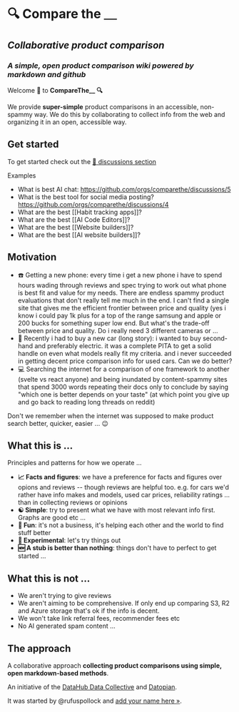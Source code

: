 # 🔍 Compare the ＿

## *Collaborative product comparison*

### *A simple, open product comparison wiki powered by markdown and github*

Welcome 👋 to **CompareThe__ 🔍**

We provide **super-simple** product comparisons in an accessible, non-spammy way. We do this by collaborating to collect info from the web and organizing it in an open, accessible way. 

## Get started

To get started check out the [💬 discussions section](https://github.com/orgs/comparethe/discussions)

Examples

- What is best AI chat: https://github.com/orgs/comparethe/discussions/5
- What is the best tool for social media posting? https://github.com/orgs/comparethe/discussions/4
- What are the best [[Habit tracking apps]]?
- What are the best [[AI Code Editors]]?
- What are the best [[Website builders]]?
- What are the best [[AI website builders]]?

## Motivation

- ☎️ Getting a new phone: every time i get a new phone i have to spend hours wading through reviews and spec trying to work out what phone is best fit and value for my needs. There are endless spammy product evaluations that don't really tell me much in the end. I can't find a single site that gives me the efficient frontier between price and quality (yes i know i could pay 1k plus for a top of the range samsung and apple or 200 bucks for something super low end. But what's the trade-off between price and quality. Do i really need 3 different cameras or ...
- 🚗 Recently i had to buy a new car (long story): i wanted to buy second-hand and preferably electric. it was a complete PITA to get a solid handle on even what models really fit my criteria. and i never succeeded in getting decent price comparison info for used cars. Can we do better?
- 💻 Searching the internet for a comparison of one framework to another (svelte vs react anyone) and being inundated by content-spammy sites that spend 3000 words repeating their docs only to conclude by saying "which one is better depends on your taste" (at which point you give up and go back to reading long threads on reddit)

Don't we remember when the internet was supposed to make product search better, quicker, easier ... 😉

## What this is ...

Principles and patterns for how we operate ...

- **📈 Facts and figures**: we have a preference for facts and figures over opions and reviews -- though reviews are helpful too. e.g. for cars we'd rather have info makes and models, used car prices, reliability ratings ... than in collecting reviews or opinions
- **☯ Simple**: try to present what we have with most relevant info first. Graphs are good etc ...
- **🎡 Fun**: it's not a business, it's helping each other and the world to find stuff better
- **🔬 Experimental**: let's try things out
- **🆕 A stub is better than nothing**: things don't have to perfect to get started ...

## What this is not ...

- We aren't trying to give reviews
- We aren't aiming to be comprehensive. If only end up comparing S3, R2 and Azure storage that's ok if the info is decent.
- We won't take link referral fees, recommender fees etc
- No AI generated spam content ...

## The approach

A collaborative approach **collecting product comparisons using simple, open markdown-based methods**.

An initiative of the [DataHub Data Collective](https://datahub.io/) and [Datopian](https://datopian.com).

It was started by @rufuspollock and [add your name here »](https://github.com/orgs/comparethe/discussions/2).

